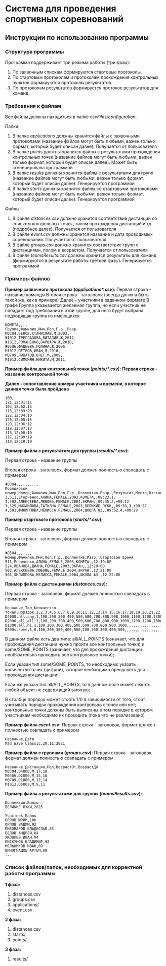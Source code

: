 # Система для проведения спортивных соревнований

## Инструкции по использованию программы

### Структура программы

Программа поддерживает три режима работы (три фазы):
1. По заявочным спискам формируются стартовые протоколы. 
2. По стартовым протоколам и протоколам прохождения контрольных пунктов формируются протоколы результатов.
3. По протоколам результатов формируется протокол результатов для команд.

### Требования к файлам

Все файлы должны находиться в папке *csvFiles/configuration*.

Папки:
1. В папке *applications* должны хранится файлы с заявочными протоколами (название файлов могут быть любыми, важен только формат, который будет описан далее). Получается от пользователя  
2. В папке *points* должны хранится файлы с результатами прохождения контрольных точек (название файлов могут быть любыми, важен только формат, который будет описан далее). Может быть сгенерирована программой
3. В папке *results* должны хранится файлы с результатами для групп (название файлов могут быть любыми, важен только формат, который будет описан далее). Генерируется программой
4. В папке *starts* должны хранится файлы со стартовыми протоколами (название файлов могут быть любыми, важен только формат, который будет описан далее).  Генерируется программой

Файлы:
1. В файле *distances.csv* должно хранится соответствие дистанций со списком контрольных точек, типом прохождения дистанций и тд (подробнее далее). Получается от пользователя
2. В файле *event.csv* должны хранится название и дата проводимых соревнований. Получается от пользователя
3. В файле *groups.csv* должно хранится соответствие групп с дистанциями, полом и возрастом. Получается от пользователя 
4. В файле *teamsResults.csv* должны хранится результаты для команд (формируются в результате работы третьей фазы). Генерируется программой

### Примеры файлов

**Пример заявочного протокола (*applications\*.csv*):**
Первая строка - название команды
Вторая строка - заголовок (всегда должна быть такой же, как в примере)
Далее - участники в заданном формате
В графе Группа указывается желаемая группа, но если участник не попадает под требования в этой группе, для него будет выбрана подходящая группа из имеющихся

```csv
КОМЕТА,,,,
Группа,Фамилия,Имя,Пол,Г.р.,Разр.
М0304,БЕЛОВ,СТАНИСЛАВ,М,2003,
Ж1012,ТРЕГЛАЗОВА,ВИТАЛИЯ,Ж,2012,
Ж1012,РОМАНЕНКО,ВАРВАРА,Ж,2010,
Ж0506,ФАДЕЕВА,ПОЛИНА,Ж,2006,
М1012,ПЕТРОВ,ИВАН,М,2010,
М0709,ЛИПАТОВ,ОЛЕГ,М,2009,
М1012,СИМОНЯН,НИКИТА,М,2011,
```

**Пример файла для контрольной точки (*points/\*.csv*):**
**Первая строка - название контрольной точки**

**Далее - сопоставление номера участника и времени, в которое данная точка была пройдена**

```csv
100,
121,12:01:11
103,12:02:13
113,12:03:20
122,12:04:10
126,12:05:15
120,12:06:12
118,12:07:13
116,12:08:10
117,12:09:19
119,12:10:19
```

**Пример файла с результатом для группы (*results/\*.csv*):**

Первая строка - название группы

Вторая строка - заголовок, формат должен полностью совпадать с примером

```csv
Ж0304,,,,,,,,,,
Порядковый номер,Номер,Фамилия,Имя,Пол,Г.р.,Коллектив,Разр.,Результат,Место,Отставание
1,511,Егорченко,АЛИНА,FEMALE,2003,КОМЕТА,,09:23,1,
2,502,АЛЕКСЕЕВА,ЛЮБОВЬ,FEMALE,2004,ЭКРАН,,09:35,2,+00:12
3,525,МИХАЙЛОВА,ТАТЬЯНА,FEMALE,2003,ВЕЛИКИЕ ЛУКИ,,09:50,3,+00:27
4,501,ФИЛИППОВА,МЕЛИССА,FEMALE,2004,ШКОЛА №3,,09:52,4,+00:29
```

**Пример стартового протокола (*starts/\*.csv*):**

Первая строка - название группы

Вторая строка - заголовок, формат должен полностью совпадать с примером
```csv
Ж0304,,,,,,,
Номер,Фамилия,Имя,Пол,Г.р.,Коллектив,Разр.,Стартовое время
511,Егорченко,АЛИНА,FEMALE,2003,КОМЕТА,,12:19:00
524,ИВАНОВА,ДИАНА,FEMALE,2003,ЭКРАН,,12:20:00
502,АЛЕКСЕЕВА,ЛЮБОВЬ,FEMALE,2004,ЭКРАН,,12:21:00
501,ФИЛИППОВА,МЕЛИССА,FEMALE,2004,ШКОЛА №3,,12:22:00
```

**Пример файла с дистанциями (*distances.csv*):**

Первая строка - заголовок, формат должен полностью совпадать с примером
```csv
Название,Тип,Количество точек,Порядок,1,2,3,4,5,6,7,8,9,10,11,12,13,14,15,16,17,18,19,20,21,22,23,24,25,26,27,28,29,30,31,32,33,34,35,36,37,38,39,40
D4000,all,any,1,100,200,300,400,500,600,700,800,900,1000,1100,1200,1300,1400,1500,1600,1700,1800,1900,2000,2100,2200,2300,2400,2500,2600,2700,2800,2900,3000,3100,3200,3300,3400,3500,3600,3700,3800,3900,4000
D2000,all,all,1,100,200,300,400,500,600,700,800,900,1000,1100,1200,1300,1400,1500,1600,1700,1800,1900,2000,,,,,,,,,,,,,,,,,,,,
D1000,all,hi,1,100,200,300,400,500,600,700,800,900,1000,,,,,,,,,,,,,,,,,,,,,,,,,,,,,,
D500s,some,5,0,100,200,300,400,500,100,200,300,400,500,,,,,,,,,,,,,,,,,,,,,,,,,,,,,,
```
В данном файле есть два типа: all/ALL_POINTS (означает, что для прохождения дистанции нужно пройти все контрольные точки) и some/SOME_POINTS (означает, что для прохождения дистанции необязательно проходить все контрольные точки); 

Если указан тип some/SOME_POINTS, то необходимо указать количество точек (цифрой), которое необходимо преодолеть для прохождения дистанции

Если же указан тип all/ALL_POINTS, то в данном поле может лежать любой объект не содержащий запятую;

В столбце порядок может стоять 1/0 в зависимости от того, стоит учитывать порядок прохождения контрольных точек или нет; 
контрольные точки должны быть выписаны в том порядке в котором участникам необходимо их проходить (пока что не реализовано)

**Пример файла *event.csv*:**
Первая строка - заголовок, формат должен полностью совпадать с примером
```csv
Название,Дата
Mad Wave Classic,20.11.2021
```

**Пример файла с группами (*groups.csv*):**
Первая строка - заголовок, формат должен полностью совпадать с примером
```csv
Название,Дистанция,Пол,ВозрастОт,ВозрастДо
М0304,D4000,М,17,18
М0506,D2000,М,15,16
М0709,D1000,М,12,14
М1012,D500a,М,9,11
```

**Пример файла с результатами для группы (*teamsResults.csv*):**

```csv
Коллектив,Баллы
ВЕЛИКИЕ ЛУКИ,2625

Участник,Баллы
ОРЛОВ ЮРИЙ,100
ОРЛОВ ВАДИМ,92
ПИВОВАРОВ ВЛАДИСЛАВ,88
БЕЛОВ АНДРЕЙ,84
ЯКОВЛЕВ ИВАН,94
ПИСКУНОВ ВЛАДИМИР,92
МЕЛЬНИКОВ ИВАН,89
ВИНОГРАДОВ АРТЕМ,88
...
```

### Список файлов/папок, необходимых для корректной работы программы

**1 фаза:**
1. distances.csv
2. groups.csv
3. applications/
4. event.csv

**2 фаза:**
1. distances.csv
2. starts/
3. points/

**3 фаза:**
1. results/
